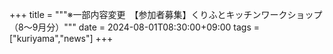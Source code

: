 +++
title = """※一部内容変更　【参加者募集】くりふとキッチンワークショップ（8～9月分）"""
date = 2024-08-01T08:30:00+09:00
tags = ["kuriyama","news"]
+++

